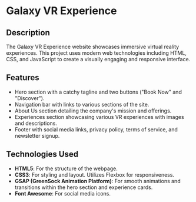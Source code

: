 # Galaxy VR Experience

## Description

The Galaxy VR Experience website showcases immersive virtual reality experiences. This project uses modern web technologies including HTML, CSS, and JavaScript to create a visually engaging and responsive interface.

## Features

- Hero section with a catchy tagline and two buttons ("Book Now" and "Discover").
- Navigation bar with links to various sections of the site.
- About Us section detailing the company's mission and offerings.
- Experiences section showcasing various VR experiences with images and descriptions.
- Footer with social media links, privacy policy, terms of service, and newsletter signup.

## Technologies Used

- **HTML5**: For the structure of the webpage.
- **CSS3**: For styling and layout. Utilizes Flexbox for responsiveness.
- **GSAP (GreenSock Animation Platform)**: For smooth animations and transitions within the hero section and experience cards.
- **Font Awesome**: For social media icons.
